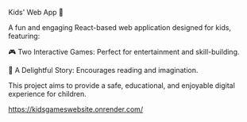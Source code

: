 Kids' Web App 🌟

A fun and engaging React-based web application designed for kids, featuring:

🎮 Two Interactive Games: Perfect for entertainment and skill-building.

📖 A Delightful Story: Encourages reading and imagination.

This project aims to provide a safe, educational, and enjoyable digital experience for children.

https://kidsgameswebsite.onrender.com/
